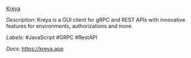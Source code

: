 [Kreya](https://github.com/riok/Kreya)

*Description*: Kreya is a GUI client for gRPC and REST APIs with innovative features for environments, authorizations and more.

*Labels*: #JavaScript #GRPC #RestAPI

*Docs*: https://kreya.app
